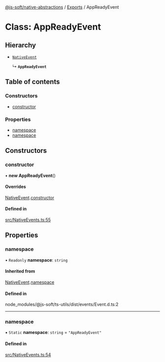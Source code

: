 [@js-soft/native-abstractions](../README.md) / [Exports](../modules.md) / AppReadyEvent

# Class: AppReadyEvent

## Hierarchy

- [`NativeEvent`](NativeEvent.md)

  ↳ **`AppReadyEvent`**

## Table of contents

### Constructors

- [constructor](AppReadyEvent.md#constructor)

### Properties

- [namespace](AppReadyEvent.md#namespace)
- [namespace](AppReadyEvent.md#namespace)

## Constructors

### constructor

• **new AppReadyEvent**()

#### Overrides

[NativeEvent](NativeEvent.md).[constructor](NativeEvent.md#constructor)

#### Defined in

[src/NativeEvents.ts:55](https://github.com/js-soft/ts-native-access/blob/6589b22/packages/abstractions/src/NativeEvents.ts#L55)

## Properties

### namespace

• `Readonly` **namespace**: `string`

#### Inherited from

[NativeEvent](NativeEvent.md).[namespace](NativeEvent.md#namespace)

#### Defined in

node_modules/@js-soft/ts-utils/dist/events/Event.d.ts:2

___

### namespace

▪ `Static` **namespace**: `string` = `"AppReadyEvent"`

#### Defined in

[src/NativeEvents.ts:54](https://github.com/js-soft/ts-native-access/blob/6589b22/packages/abstractions/src/NativeEvents.ts#L54)

